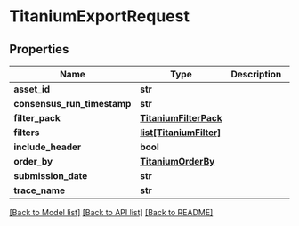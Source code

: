# TitaniumExportRequest


## Properties
Name | Type | Description | Notes
------------ | ------------- | ------------- | -------------
**asset_id** | **str** |  | [optional] 
**consensus_run_timestamp** | **str** |  | [optional] 
**filter_pack** | [**TitaniumFilterPack**](TitaniumFilterPack.md) |  | [optional] 
**filters** | [**list[TitaniumFilter]**](TitaniumFilter.md) |  | [optional] 
**include_header** | **bool** |  | [optional] 
**order_by** | [**TitaniumOrderBy**](TitaniumOrderBy.md) |  | [optional] 
**submission_date** | **str** |  | [optional] 
**trace_name** | **str** |  | [optional] 

[[Back to Model list]](../README.md#documentation-for-models) [[Back to API list]](../README.md#documentation-for-api-endpoints) [[Back to README]](../README.md)


